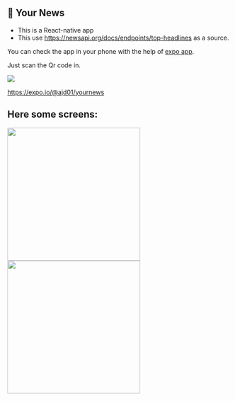 ## 🚀 Your News

- This is a React-native app 
- This use https://newsapi.org/docs/endpoints/top-headlines as a source.

You can check the app in your phone with the help of [expo app](https://play.google.com/store/apps/details?id=host.exp.exponent&hl=en "expo app").

Just scan the Qr code in.

![](https://i.ibb.co/s3D6DdN/download-2.png)

https://expo.io/@ajd01/yournews

Here some screens:
------------
<img src="https://i.ibb.co/WpMc8PK/Whats-App-Image-2020-06-05-at-02-23-09-1.jpg" width="300">
<img src="https://i.ibb.co/f4K2n8N/Whats-App-Image-2020-06-05-at-02-23-09.jpg" 
width="300">

